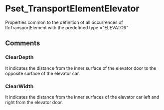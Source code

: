 # Pset_TransportElementElevator

Properties common to the definition of all occurrences of IfcTransportElement with the predefined type ="ELEVATOR"
<!-- end of short definition -->

## Comments

### ClearDepth

It indicates the distance from the inner surface of the elevator door to the opposite surface of the elevator car.

### ClearWidth

It indicates the distance from the inner surfaces of the elevator car left and right from the elevator door.

